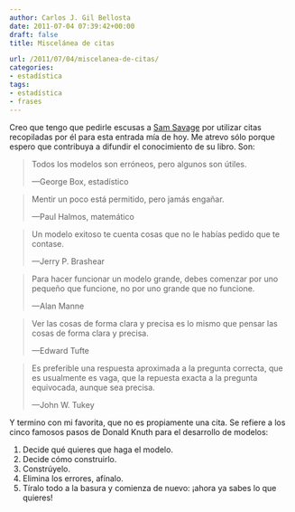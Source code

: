 ```yaml
---
author: Carlos J. Gil Bellosta
date: 2011-07-04 07:39:42+00:00
draft: false
title: Miscelánea de citas

url: /2011/07/04/miscelanea-de-citas/
categories:
- estadística
tags:
- estadística
- frases
---
```


Creo que tengo que pedirle escusas a [Sam Savage](http://www.datanalytics.com/blog/2011/06/24/sobre-el-libro-the-flaw-of-averages/) por utilizar citas recopiladas por él para esta entrada mía de hoy. Me atrevo sólo porque espero que contribuya a difundir el conocimiento de su libro. Son:



>Todos los modelos son erróneos, pero algunos son útiles.
>
> —George Box, estadístico


>Mentir un poco está permitido, pero jamás engañar.
>
> —Paul Halmos, matemático


>Un modelo exitoso te cuenta cosas que no le habías pedido que te contase.
>
> —Jerry P. Brashear


>Para hacer funcionar un modelo grande, debes comenzar por uno pequeño que funcione, no por uno grande que no funcione.
>
> —Alan Manne


>Ver las cosas de forma clara y precisa es lo mismo que pensar las cosas de forma clara y precisa.
>
> —Edward Tufte

>Es preferible una respuesta aproximada a la pregunta correcta, que es usualmente es vaga, que la repuesta exacta a la pregunta equivocada, aunque sea precisa.
>
> —John W. Tukey

Y termino con mi favorita, que no es propiamente una cita. Se refiere a los cinco famosos pasos de Donald Knuth para el desarrollo de modelos:

1. Decide qué quieres que haga el modelo.
2. Decide cómo construirlo.
3. Constrúyelo.
4. Elimina los errores, afínalo.
5. Tíralo todo a la basura y comienza de nuevo: ¡ahora ya sabes lo que quieres!

